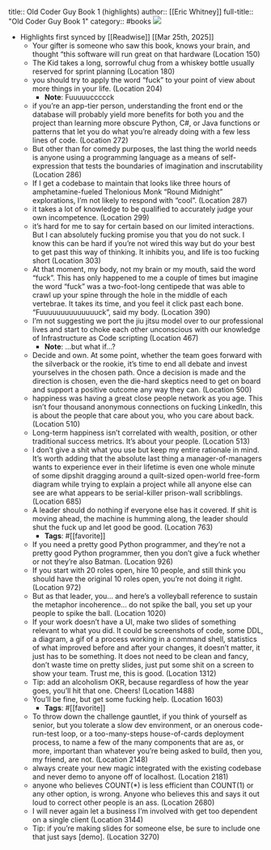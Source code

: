 title:: Old Coder Guy Book 1 (highlights)
author:: [[Eric Whitney]]
full-title:: "Old Coder Guy Book 1"
category:: #books
![](https://readwise-assets.s3.amazonaws.com/static/images/default-book-icon-6.71d9a01814f7.png)

- Highlights first synced by [[Readwise]] [[Mar 25th, 2025]]
	- Your gifter is someone who saw this book, knows your brain, and thought “this software will run great on that hardware (Location 150)
	- The Kid takes a long, sorrowful chug from a whiskey bottle usually reserved for sprint planning (Location 180)
	- you should try to apply the word “fuck” to your point of view about more things in your life. (Location 204)
		- **Note**: Fuuuuuccccck
	- if you’re an app-tier person, understanding the front end or the database will probably yield more benefits for both you and the project than learning more obscure Python, C#, or Java functions or patterns that let you do what you’re already doing with a few less lines of code. (Location 272)
	- But other than for comedy purposes, the last thing the world needs is anyone using a programming language as a means of self-expression that tests the boundaries of imagination and inscrutability (Location 286)
	- If I get a codebase to maintain that looks like three hours of amphetamine-fueled Thelonious Monk “Round Midnight” explorations, I’m not likely to respond with “cool”. (Location 287)
	- it takes a lot of knowledge to be qualified to accurately judge your own incompetence. (Location 299)
	- it’s hard for me to say for certain based on our limited interactions. But I can absolutely fucking promise you that you do not suck. I know this can be hard if you’re not wired this way but do your best to get past this way of thinking. It inhibits you, and life is too fucking short (Location 303)
	- At that moment, my body, not my brain or my mouth, said the word “fuck”. This has only happened to me a couple of times but imagine the word “fuck” was a two-foot-long centipede that was able to crawl up your spine through the hole in the middle of each vertebrae. It takes its time, and you feel it click past each bone. “Fuuuuuuuuuuuuuuck”, said my body. (Location 390)
	- I’m not suggesting we port the jiu jitsu model over to our professional lives and start to choke each other unconscious with our knowledge of Infrastructure as Code scripting (Location 467)
		- **Note**: ...but what if...?
	- Decide and own. At some point, whether the team goes forward with the silverback or the rookie, it’s time to end all debate and invest yourselves in the chosen path. Once a decision is made and the direction is chosen, even the die-hard skeptics need to get on board and support a positive outcome any way they can. (Location 500)
	- happiness was having a great close people network as you age. This isn’t four thousand anonymous connections on fucking LinkedIn, this is about the people that care about you, who you care about back. (Location 510)
	- Long-term happiness isn’t correlated with wealth, position, or other traditional success metrics. It’s about your people. (Location 513)
	- I don’t give a shit what you use but keep my entire rationale in mind. It’s worth adding that the absolute last thing a manager-of-managers wants to experience ever in their lifetime is even one whole minute of some dipshit dragging around a quilt-sized open-world free-form diagram while trying to explain a project while all anyone else can see are what appears to be serial-killer prison-wall scribblings. (Location 685)
	- A leader should do nothing if everyone else has it covered. If shit is moving ahead, the machine is humming along, the leader should shut the fuck up and let good be good. (Location 763)
		- **Tags**: #[[favorite]]
	- If you need a pretty good Python programmer, and they’re not a pretty good Python programmer, then you don’t give a fuck whether or not they’re also Batman. (Location 926)
	- If you start with 20 roles open, hire 10 people, and still think you should have the original 10 roles open, you’re not doing it right. (Location 972)
	- But as that leader, you… and here’s a volleyball reference to sustain the metaphor incoherence… do not spike the ball, you set up your people to spike the ball. (Location 1020)
	- If your work doesn’t have a UI, make two slides of something relevant to what you did. It could be screenshots of code, some DDL, a diagram, a gif of a process working in a command shell, statistics of what improved before and after your changes, it doesn’t matter, it just has to be something. It does not need to be clean and fancy, don’t waste time on pretty slides, just put some shit on a screen to show your team. Trust me, this is good. (Location 1312)
	- Tip: add an alcoholism OKR, because regardless of how the year goes, you’ll hit that one. Cheers! (Location 1488)
	- You’ll be fine, but get some fucking help. (Location 1603)
		- **Tags**: #[[favorite]]
	- To throw down the challenge gauntlet, if you think of yourself as senior, but you tolerate a slow dev environment, or an onerous code-run-test loop, or a too-many-steps house-of-cards deployment process, to name a few of the many components that are as, or more, important than whatever you’re being asked to build, then you, my friend, are not. (Location 2148)
	- always create your new magic integrated with the existing codebase and never demo to anyone off of localhost. (Location 2181)
	- anyone who believes COUNT(*) is less efficient than COUNT(1) or any other option, is wrong. Anyone who believes this and says it out loud to correct other people is an ass. (Location 2680)
	- I will never again let a business I’m involved with get too dependent on a single client (Location 3144)
	- Tip: if you’re making slides for someone else, be sure to include one that just says [demo]. (Location 3270)